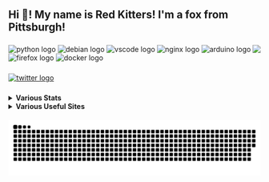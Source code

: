 <h2 align="left">Hi 👋! My name is Red Kitters! I'm a fox from Pittsburgh! </h2>

###

<img align="right" height="150" src="https://avatars.githubusercontent.com/u/23389169?v=4.png"  />

###

<div align="left">
  <img src="https://cdn.jsdelivr.net/gh/devicons/devicon/icons/python/python-original.svg" height="30" width="42" alt="python logo"  />
  <img src="https://cdn.jsdelivr.net/gh/devicons/devicon/icons/debian/debian-original.svg" height="30" width="42" alt="debian logo"  />
  <img src="https://cdn.jsdelivr.net/gh/devicons/devicon/icons/vscode/vscode-original.svg" height="30" width="42" alt="vscode logo"  />
  <img src="https://cdn.jsdelivr.net/gh/devicons/devicon/icons/nginx/nginx-original.svg" height="30" width="42" alt="nginx logo"  />
  <img src="https://cdn.jsdelivr.net/gh/devicons/devicon/icons/arduino/arduino-original.svg" height="30" width="42" alt="arduino logo"  />
  <img src="https://cdn.jsdelivr.net/gh/devicons/devicon/icons/firefox/firefox-original.svg" height="30" width="42" alt="firefox logo"  />
  <img src="https://cdn.jsdelivr.net/gh/devicons/devicon/icons/docker/docker-original.svg" height="30" width="42" alt="docker logo"  />
</div>

###

<div align="left">
  <a href="https://twitter.com/@LakesideMiners" target="_blank">
    <img src="https://img.shields.io/static/v1?message=Twitter&logo=twitter&label=&color=1DA1F2&logoColor=white&labelColor=&style=for-the-badge" height="30" alt="twitter logo"  />
  </a>
</div>

###
<details>
 <summary><b>Various Stats</b></summary>


<!--START_SECTION:waka-->
![Code Time](http://img.shields.io/badge/Code%20Time-121%20hrs%2039%20mins-blue)

![Profile Views](http://img.shields.io/badge/Profile%20Views-0-blue)

**This Week I Spent My Time On** 

```text
⌚︎ Time Zone: America/New_York

Programming Languages: 
No Activity Tracked This Week

Editors: 
No Activity Tracked This Week

Projects: 
No Activity Tracked This Week

```

**I Mostly Code in Python** 

```text
Python                   15 repos            ██████████░░░░░░░░░░░░░░░   41.67% 
HTML                     6 repos             ████░░░░░░░░░░░░░░░░░░░░░   16.67% 
JavaScript               5 repos             ███░░░░░░░░░░░░░░░░░░░░░░   13.89% 
C++                      2 repos             █░░░░░░░░░░░░░░░░░░░░░░░░   5.56% 
Vue                      1 repo              ░░░░░░░░░░░░░░░░░░░░░░░░░   2.78%

```



 Last Updated on 15/11/2022 18:42:23 UTC
<!--END_SECTION:waka-->


</details>
<details>
  <summary><b>Various Useful Sites</b></summary>
  
  [Grep.App](https://grep.app/) - Bulk serach git repos, regex support.
  
  [Oh Shit Git!](https://ohshitgit.com/) - For when Git makes you go "Oh Shit!"
  
</details>
  
<br clear="both">

<img src="https://raw.githubusercontent.com/LakesideMiners/LakesideMiners/output/github-contribution-grid-snake-dark.svg" align="center"/>

###
